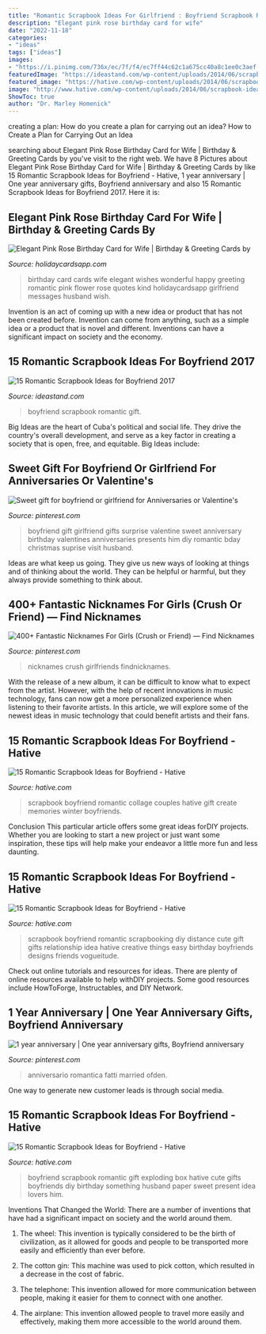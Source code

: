 ```yaml
---
title: "Romantic Scrapbook Ideas For Girlfriend : Boyfriend Scrapbook Romantic Gift"
description: "Elegant pink rose birthday card for wife"
date: "2022-11-18"
categories:
- "ideas"
tags: ["ideas"]
images:
- "https://i.pinimg.com/736x/ec/7f/f4/ec7ff44c62c1a675cc40a8c1ee0c3aef.jpg"
featuredImage: "https://ideastand.com/wp-content/uploads/2014/06/scrapbook-ideas-for-boyfriend/8-romantic-scrapbook-ideas.jpg"
featured_image: "https://hative.com/wp-content/uploads/2014/06/scrapbook-ideas-for-boyfriend/9-romantic-scrapbook-ideas.jpg"
image: "http://www.hative.com/wp-content/uploads/2014/06/scrapbook-ideas-for-boyfriend/12-scrapbook-ideas-for-lovers.jpg"
ShowToc: true
author: "Dr. Marley Homenick"
---
```



creating a plan: How do you create a plan for carrying out an idea?
How to Create a Plan for Carrying Out an Idea

	

		
searching about Elegant Pink Rose Birthday Card for Wife | Birthday &amp; Greeting Cards by you've visit to the right web. We have 8 Pictures about Elegant Pink Rose Birthday Card for Wife | Birthday &amp; Greeting Cards by like 15 Romantic Scrapbook Ideas for Boyfriend - Hative, 1 year anniversary | One year anniversary gifts, Boyfriend anniversary and also 15 Romantic Scrapbook Ideas for Boyfriend 2017. Here it is:
		
    
## Elegant Pink Rose Birthday Card For Wife | Birthday &amp; Greeting Cards By

<img loading=lazy src="https://www.holidaycardsapp.com/assets/card/b_day_fwi03.png" onerror="this.onerror=null;this.src='https://tse4.mm.bing.net/th?id=OIP.8ej92GmbZ-T71vT0Sp-EXwAAAA&amp;pid=15.1';" alt="Elegant Pink Rose Birthday Card for Wife | Birthday &amp; Greeting Cards by">

_Source: holidaycardsapp.com_

>birthday card cards wife elegant wishes wonderful happy greeting romantic pink flower rose quotes kind holidaycardsapp girlfriend messages husband wish. 

	

Invention is an act of coming up with a new idea or product that has not been created before. Invention can come from anything, such as a simple idea or a product that is novel and different. Inventions can have a significant impact on society and the economy.

    
## 15 Romantic Scrapbook Ideas For Boyfriend 2017

<img loading=lazy src="https://ideastand.com/wp-content/uploads/2014/06/scrapbook-ideas-for-boyfriend/8-romantic-scrapbook-ideas.jpg" onerror="this.onerror=null;this.src='https://tse3.mm.bing.net/th?id=OIP.sz5gww3kaa5K4gcRXpQKmAHaJ6&amp;pid=15.1';" alt="15 Romantic Scrapbook Ideas for Boyfriend 2017">

_Source: ideastand.com_

>boyfriend scrapbook romantic gift. 

	

Big Ideas are the heart of Cuba's political and social life. They drive the country's overall development, and serve as a key factor in creating a society that is open, free, and equitable. Big Ideas include:

    
## Sweet Gift For Boyfriend Or Girlfriend For Anniversaries Or Valentine&#039;s

<img loading=lazy src="https://i.pinimg.com/736x/6f/b8/1f/6fb81f4323577ab92e7ec3b6ea14e194--fathers-day-gifts-from-girlfriend-surprise-girlfriend-ideas.jpg" onerror="this.onerror=null;this.src='https://tse2.mm.bing.net/th?id=OIP.ABIJa2C-N44jUhmF7nLTCQHaJ4&amp;pid=15.1';" alt="Sweet gift for boyfriend or girlfriend for Anniversaries or Valentine&#039;s">

_Source: pinterest.com_

>boyfriend gift girlfriend gifts surprise valentine sweet anniversary birthday valentines anniversaries presents him diy romantic bday christmas suprise visit husband. 

	

Ideas are what keep us going. They give us new ways of looking at things and of thinking about the world. They can be helpful or harmful, but they always provide something to think about.

    
## 400+ Fantastic Nicknames For Girls (Crush Or Friend) — Find Nicknames

<img loading=lazy src="https://i.pinimg.com/736x/ec/7f/f4/ec7ff44c62c1a675cc40a8c1ee0c3aef.jpg" onerror="this.onerror=null;this.src='https://tse3.mm.bing.net/th?id=OIP.VuGg2KcL3THe_qdFvr8l5AHaLG&amp;pid=15.1';" alt="400+ Fantastic Nicknames For Girls (Crush or Friend) — Find Nicknames">

_Source: pinterest.com_

>nicknames crush girlfriends findnicknames. 

	

With the release of a new album, it can be difficult to know what to expect from the artist. However, with the help of recent innovations in music technology, fans can now get a more personalized experience when listening to their favorite artists. In this article, we will explore some of the newest ideas in music technology that could benefit artists and their fans.

    
## 15 Romantic Scrapbook Ideas For Boyfriend - Hative

<img loading=lazy src="http://hative.com/wp-content/uploads/2014/06/scrapbook-ideas-for-boyfriend-collage.jpg" onerror="this.onerror=null;this.src='https://tse3.mm.bing.net/th?id=OIP.mKc-Cm9WZETFeALVRJYnhQHaGL&amp;pid=15.1';" alt="15 Romantic Scrapbook Ideas for Boyfriend - Hative">

_Source: hative.com_

>scrapbook boyfriend romantic collage couples hative gift create memories winter boyfriends. 

	

Conclusion
This particular article offers some great ideas forDIY projects. Whether you are looking to start a new project or just want some inspiration, these tips will help make your endeavor a little more fun and less daunting.

    
## 15 Romantic Scrapbook Ideas For Boyfriend - Hative

<img loading=lazy src="https://hative.com/wp-content/uploads/2014/06/scrapbook-ideas-for-boyfriend/9-romantic-scrapbook-ideas.jpg" onerror="this.onerror=null;this.src='https://tse2.mm.bing.net/th?id=OIP.wBvu9RSKLVxcwA0kyY70_wHaHa&amp;pid=15.1';" alt="15 Romantic Scrapbook Ideas for Boyfriend - Hative">

_Source: hative.com_

>scrapbook boyfriend romantic scrapbooking diy distance cute gift gifts relationship idea hative creative things easy birthday boyfriends designs friends vogueitude. 

	

Check out online tutorials and resources for ideas. There are plenty of online resources available to help withDIY projects. Some good resources include HowToForge, Instructables, and DIY Network. 

    
## 1 Year Anniversary | One Year Anniversary Gifts, Boyfriend Anniversary

<img loading=lazy src="https://i.pinimg.com/736x/6b/3f/23/6b3f23026f6b7be751796ac05b554a7e.jpg" onerror="this.onerror=null;this.src='https://tse4.mm.bing.net/th?id=OIP.RGZCQWBWfUJmAvTTEsCMawHaJ3&amp;pid=15.1';" alt="1 year anniversary | One year anniversary gifts, Boyfriend anniversary">

_Source: pinterest.com_

>anniversario romantica fatti married ofden. 

	

One way to generate new customer leads is through social media.

    
## 15 Romantic Scrapbook Ideas For Boyfriend - Hative

<img loading=lazy src="http://www.hative.com/wp-content/uploads/2014/06/scrapbook-ideas-for-boyfriend/12-scrapbook-ideas-for-lovers.jpg" onerror="this.onerror=null;this.src='https://tse2.mm.bing.net/th?id=OIP.yiwNfX34iPyYoanmfhpJTwHaJ6&amp;pid=15.1';" alt="15 Romantic Scrapbook Ideas for Boyfriend - Hative">

_Source: hative.com_

>boyfriend scrapbook romantic gift exploding box hative cute gifts boyfriends diy birthday something husband paper sweet present idea lovers him. 

	

Inventions That Changed the World: There are a number of inventions that have had a significant impact on society and the world around them.
1. The wheel: This invention is typically considered to be the birth of civilization, as it allowed for goods and people to be transported more easily and efficiently than ever before.
2. The cotton gin: This machine was used to pick cotton, which resulted in a decrease in the cost of fabric.

3. The telephone: This invention allowed for more communication between people, making it easier for them to connect with one another.

4. The airplane: This invention allowed people to travel more easily and effectively, making them more accessible to the world around them.

